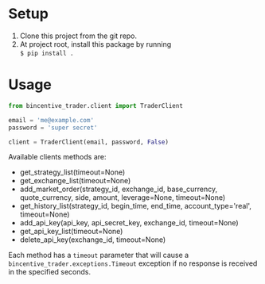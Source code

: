 # Setup

1. Clone this project from the git repo.
2. At project root, install this package by running  
   `$ pip install .`

# Usage

```python
from bincentive_trader.client import TraderClient

email = 'me@example.com'
password = 'super secret'

client = TraderClient(email, password, False)

```

Available clients methods are:
- get_strategy_list(timeout=None)
- get_exchange_list(timeout=None)
- add_market_order(strategy_id, exchange_id, base_currency, quote_currency, side, amount, leverage=None, timeout=None)
- get_history_list(strategy_id, begin_time, end_time, account_type='real', timeout=None)
- add_api_key(api_key, api_secret_key, exchange_id, timeout=None)
- get_api_key_list(timeout=None)
- delete_api_key(exchange_id, timeout=None)

Each method has a `timeout` parameter that will cause a `bincentive_trader.exceptions.Timeout`
exception if no response is received in the specified seconds.


